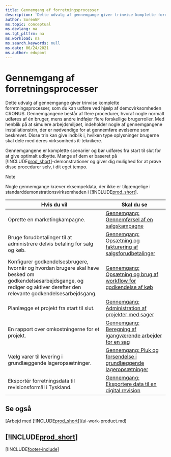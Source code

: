```yaml
---
title: Gennemgang af forretningsprocesser
description: 'Dette udvalg af gennemgange giver trinvise komplette forretningsprocesser, som du kan udføre ved hjælp af demovirksomheden CRONUS.'
author: SorenGP
ms.topic: conceptual
ms.devlang: na
ms.tgt_pltfrm: na
ms.workload: na
ms.search.keywords: null
ms.date: 06/24/2021
ms.author: edupont
---
```

# Gennemgang af forretningsprocesser

Dette udvalg af gennemgange giver trinvise komplette forretningsprocesser, som du kan udføre ved hjælp af demovirksomheden CRONUS. Gennemgangene består af flere procedurer, hvoraf nogle normalt udføres af én bruger, mens andre indføjer flere forskellige brugerroller. Med henblik på at simulere arbejdsmiljøet, indeholder nogle af gennemgangene installationstrin, der er nødvendige for at gennemføre øvelserne som beskrevet. Disse trin kan give indblik i, hvilken type oplysninger brugerne skal dele med deres virksomheds it-teknikere.  

 Gennemgangene er komplette scenarier og bør udføres fra start til slut for at give optimalt udbytte. Mange af dem er baseret på [!INCLUDE[prod_short](includes/prod_short.md)]-demonstrationer og giver dig mulighed for at prøve disse procedurer selv, i dit eget tempo.  

> [!NOTE]
> Nogle gennemgange kræver eksempeldata, der ikke er tilgængelige i standarddemonstrationsvirksomheden i [!INCLUDE[prod_short](includes/prod_short.md)]. <!--For more information, see [Sandbox Environments](admin-sandbox-environments.md). -->

|Hvis du vil|Skal du se|  
|--------|---------|  
|Oprette en marketingkampagne.|[Gennemgang: Gennemførsel af en salgskampagne](walkthrough-conducting-a-sales-campaign.md)|  
|Bruge forudbetalinger til at administrere delvis betaling for salg og køb. <!-- **Requires complete sample data** --> |[Gennemgang: Opsætning og fakturering af salgsforudbetalinger](walkthrough-setting-up-and-invoicing-sales-prepayments.md)|  
|Konfigurer godkendelsesbrugere, hvornår og hvordan brugere skal have besked om godkendelsesarbejdsgange, og rediger og aktiver derefter den relevante godkendelsesarbejdsgang.|[Gennemgang: Opsætning og brug af workflow for godkendelse af køb](walkthrough-setting-up-and-using-a-purchase-approval-workflow.md)|  
|Planlægge et projekt fra start til slut. <!-- **Requires complete sample data** --> |[Gennemgang: Administration af projekter med sager](walkthrough-managing-projects-with-jobs.md)|  
|En rapport over omkostningerne for et projekt. <!-- **Requires complete sample data** --> |[Gennemgang: Beregning af igangværende arbejder for en sag](walkthrough-calculating-work-in-process-for-a-job.md)|  
|Vælg varer til levering i grundlæggende lageropsætninger. <!-- **Requires complete sample data** --> |[Gennemgang: Pluk og forsendelse i grundlæggende lageropsætninger](walkthrough-picking-and-shipping-in-basic-warehousing.md)|  
|Eksportér forretningsdata til revisionsformål i Tyskland.|[Gennemgang: Eksportere data til en digital revision](LocalFunctionality/Germany/walkthrough-exporting-data-for-a-digital-audit.md)|

<!-- |Assemble and ship items that are customized on the sales order. **Requires complete sample data** |[Walkthrough: Selling, Assembling, and Shipping Kits](walkthrough-selling-assembling-and-shipping-kits.md)|   -->
<!-- |Plan supply orders to fulfill demand automatically. **Requires complete sample data** |[Walkthrough: Planning Supplies Automatically](walkthrough-planning-supplies-automatically.md)|   -->
<!-- |Plan supply orders to fulfill demand manually. **Requires complete sample data** |[Walkthrough: Planning Supplies Manually](walkthrough-planning-supplies-manually.md)|   -->
<!-- |Put received items away in basic warehouse configurations. **Requires complete sample data** |[Walkthrough: Receiving and Putting Away in Basic Warehouse Configurations](walkthrough-receiving-and-putting-away-in-basic-warehousing.md)|   -->
<!-- |Put received items away in advanced warehouse configurations. **Requires complete sample data**|[Walkthrough: Receiving and Putting Away in advanced warehouse configurations](walkthrough-receiving-and-putting-away-in-advanced-warehousing.md)|   -->
<!-- |Perform defects management. **Requires complete sample data** |[Walkthrough: Tracing Serial-Lot Numbers](walkthrough-tracing-serial-lot-numbers.md)| -->

## Se også

[Arbejd med [!INCLUDE[prod_short](includes/prod_short.md)]](ui-work-product.md)  

## [!INCLUDE[prod_short](includes/free_trial_md.md)]  


[!INCLUDE[footer-include](includes/footer-banner.md)]

